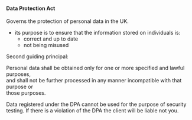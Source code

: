 #### Data Protection Act

Governs the protection of personal data in the UK.
-	its purpose is to ensure that the information stored on individuals is:
	-	correct and up to date
	-	not being misused

Second guiding principal:

Personal data shall be obtained only for one or more specified and lawful purposes,  
and shall not be further processed in any manner incompatible with that purpose or  
those purposes.

Data registered under the DPA cannot be used for the purpose of security testing. If there is a violation of the DPA the client will be liable not you.
